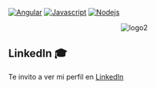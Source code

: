 <!-- [![Website](https://img.shields.io/website?down_color=pink&down_message=cv&logo=paloma&up_color=ff69b4&up_message=profile&url=https%3A%2F%2Fpalomajurado.com)](https://palomajurado.com)-->
 [![Angular](https://img.shields.io/badge/Angular-red?style=flat&logo=Angular)](https://angular.io/) 
 [![Javascript](https://img.shields.io/badge/Javascript-100%25-yellow)](https://www.javascript.com/)
 [![Nodejs](https://img.shields.io/badge/Nodejs-100%25-green?style=for-the-badge&logo=nodedotjs)](https://nodejs.org/es/)
 <!-- [![linkedin](https://img.shields.io/badge/linkedIn-palomajurado-informational)](https://www.linkedin.com/in/palomajurado/)  -->

<p align="center">
  <img src="https://i.ibb.co/ZgKntDt/logo2.png" alt="logo2" border="0">
</p>


## LinkedIn 🎓

Te invito a ver mi perfil en [LinkedIn](https://www.linkedin.com/in/ismael-abraham-toc-obreg%C3%B3n-7421aa15a/)

